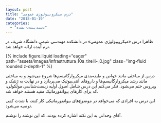 ```yaml
---
layout: post
title: "درس میکروبیولوژی عمومی"
date: "2018-01-19"
categories: 
  - "دسته‌بندی-نشده"
---
```


ظاهرا درس «میکروبیولوژی عمومی» در دانشکده مهندسی شیمی دانشگاه شریف در ترم آینده ارائه خواهد شد.

{% include figure.liquid loading="eager" path="assets/images/infrastruttura_10a_tirelli-_0.jpg" class="img-fluid rounded z-depth-1" %}

<!--more-->

درس از مباحثی مانند خواص و طبقه‌بندی میکروارگانیسم‌ها شروع می‌شود و به مباحثی مانند رشد میکروارگانیسم‌ها و داروهای آنتی‌بیوتیک می‌پردازد و در نهایت به ژنتیک و ویروس ختم می‌شود. فکر می‌کنم این درس شامل اصول اولیه زیست‌شناسی مولکولی، که برای کارهای بیوانفورماتیک مفید هستند خواهد شد.

این درس به افرادی که می‌خواهد در موضوع‌های بیوانفورماتیکی کار کنند، با شدت کمی توصیه می‌شود.

آقای وحدانی به این نکته اشاره کرده بودند، که این نوشته را نوشتم.
